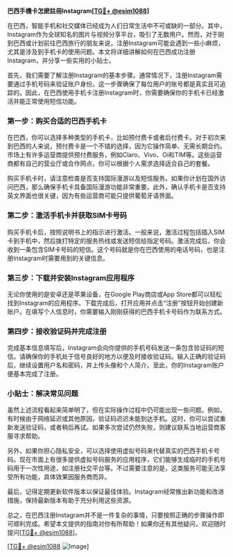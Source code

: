 **巴西手機卡怎麽註冊Instagram[[TG💪+ @esim1088](https://t.me/s/esim1088)]**

在巴西，智能手机和社交媒体已经成为人们日常生活中不可或缺的一部分。其中，Instagram作为全球知名的图片与视频分享平台，吸引了无数用户。然而，对于刚到巴西或计划前往巴西旅行的朋友来说，注册Instagram可能会遇到一些小麻烦，尤其是涉及到手机卡的使用问题。本文将详细讲解如何在巴西成功注册Instagram，并分享一些实用的小贴士。

首先，我们需要了解注册Instagram的基本步骤。通常情况下，注册Instagram需要通过手机号码来验证账户身份。这一步骤确保了每位用户的账号都是真实且可追踪的。因此，在巴西使用手机卡注册Instagram时，你需要确保你的手机卡已经激活并能正常使用短信功能。

### 第一步：购买合适的巴西手机卡

在巴西，你可以选择多种类型的手机卡，比如预付费卡或者后付费卡。对于初次来到巴西的人来说，预付费卡是一个不错的选择，因为它操作简单、无需长期合约。市场上有许多运营商提供预付费服务，例如Claro、Vivo、Oi和TIM等。这些运营商都有自己的营业厅或合作网点，你可以根据个人需求选择适合自己的套餐。

购买手机卡时，请注意检查是否支持国际漫游以及短信服务。如果你计划在国外访问巴西，那么确保手机卡具备国际漫游功能非常重要。此外，确认手机卡是否支持英文界面也很关键，因为有些运营商可能只提供葡萄牙语界面。

### 第二步：激活手机卡并获取SIM卡号码

购买手机卡后，按照说明书上的指示进行激活。一般来说，激活过程包括插入SIM卡到手机中，然后拨打特定的服务热线或发送短信给指定号码。激活完成后，你会收到一条包含SIM卡号码的短信。这个号码就是你在巴西使用的电话号码，也是注册Instagram时需要用到的关键信息。

### 第三步：下载并安装Instagram应用程序

无论你使用的是安卓还是苹果设备，在Google Play商店或App Store都可以轻松找到Instagram的应用程序。下载完成后，打开应用并点击“注册”按钮开始创建新账户。在填写个人信息时，你需要输入刚刚获得的巴西手机卡号码作为联系方式。

### 第四步：接收验证码并完成注册

完成基本信息填写后，Instagram会向你提供的手机号码发送一条包含验证码的短信。请确保你的手机处于信号良好的地方以便及时接收验证码。输入正确的验证码后，继续设置用户名和密码，并上传头像和个人简介。至此，你的Instagram账户便基本完成了注册。

### 小贴士：解决常见问题

虽然上述流程看起来简单明了，但在实际操作过程中仍可能出现一些问题。例如，有时候由于网络延迟或其他原因，验证码迟迟未能到达手机。这时，你可以尝试重新发送验证码，或者稍后再试。如果多次尝试仍然失败，则建议联系当地运营商客服寻求帮助。

另外，如果你担心隐私安全，可以选择使用虚拟号码来代替真实的巴西手机卡号码。现在市面上有很多提供虚拟号码服务的应用程序，它们能够生成临时的手机号码用于一次性用途，如注册社交平台等。不过需要注意的是，这类服务可能无法享受所有功能，具体效果因服务商而异。

最后，记得定期更新软件版本以保证最佳体验。Instagram经常推出新功能和改进措施，保持最新版本有助于充分利用这些资源。

总之，在巴西注册Instagram并不是一件复杂的事情，只要按照正确的步骤操作即可顺利完成。希望本文提供的指南对你有所帮助！如果你还有其他疑问，欢迎随时提问[[TG💪+ @esim1088](https://t.me/s/esim1088)]。

[[TG💪+ @esim1088](https://t.me/s/esim1088) ![Image](https://i.postimg.cc/4NQfJmqS/Snipaste-2025-05-13-00-14-12.png)]